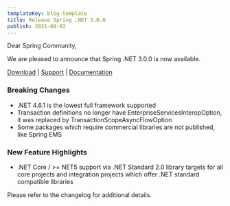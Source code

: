```yaml
---
templateKey: blog-template
title: Release Spring .NET 3.0.0
publish: 2021-08-02
---
```


Dear Spring Community,

We are pleased to announce that Spring .NET 3.0.0 is now available.

[Download](/download) | [Support](http://www.springsource.com/services/enterprisesupport) | [Documentation](/documentation)

### Breaking Changes

* .NET 4.6.1 is the lowest full framework supported
* Transaction definitions no longer have EnterpriseServicesInteropOption, it was replaced by TransactionScopeAsyncFlowOption
* Some packages which require commercial libraries are not published, like Spring EMS

### New Feature Highlights

* .NET Core / >= NET5 support via .NET Standard 2.0 library targets for all core projects and integration projects which offer .NET standard compatible libraries

Please refer to the changelog for additional details.

